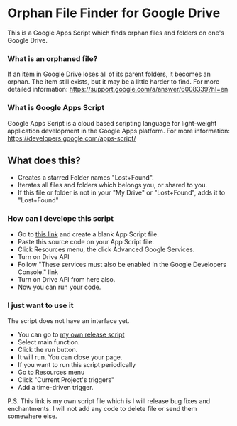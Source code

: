 # Orphan File Finder for Google Drive
This is a Google Apps Script which finds orphan files and folders on one's Google Drive.

### What is an orphaned file?
If an item in Google Drive loses all of its parent folders, it becomes an orphan. The item still exists, but it may be a little harder to find.
For more detailed information: https://support.google.com/a/answer/6008339?hl=en

### What is Google Apps Script
Google Apps Script is a cloud based scripting language for light-weight application development in the Google Apps platform.
For more information: https://developers.google.com/apps-script/

## What does this?
 * Creates a starred Folder names "Lost+Found".
 * Iterates all files and folders which belongs you, or shared to you.
 * If this file or folder is not in your "My Drive" or "Lost+Found", adds it to "Lost+Found"

### How can I develope this script
 * Go to [this link](https://script.google.com/) and create a blank App Script file.
 * Paste this source code on your App Script file.
 * Click Resources menu, the click Advanced Google Services.
 * Turn on Drive API
 * Follow "These services must also be enabled in the Google Developers Console." link
 * Turn on Drive API from here also.
 * Now you can run your code.

### I just want to use it
The script does not have an interface yet.
 * You can go to [my own release script](https://drive.google.com/open?id=1mtd2qRER9befN1AzokqjOMHZMFC5uSpViuD83FVpdG4m50WhxsL8f7Wf&authuser=0)
 * Select main function.
 * Click the run button. 
 * It will run. You can close your page. 
 * If you want to run this script periodically
  * Go to Resources menu
  * Click "Current Project's triggers"
  * Add a time-driven trigger.

P.S. This link is my own script file which is I will release bug fixes and enchantments. I will not add any code to delete file or send them somewhere else.
